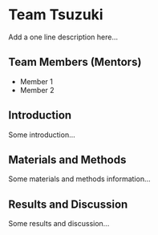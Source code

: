 # Team Tsuzuki
Add a one line description here...

## Team Members (Mentors)
- Member 1
- Member 2

## Introduction
Some introduction...

## Materials and Methods
Some materials and methods information...

## Results and Discussion
Some results and discussion...
